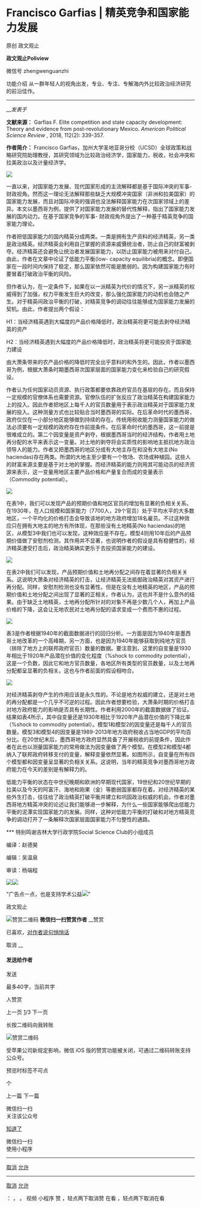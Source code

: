 

#  Francisco Garfias | 精英竞争和国家能力发展

原创 政文观止 

**政文观止Poliview** 

微信号 zhengwenguanzhi

功能介绍 从一群年轻人的视角出发，专业、专注、专解海内外比较政治经济研究的前沿佳作。

____

___发表于_


**文献来源：** Garfias F. Elite competition and state capacity development: Theory
and evidence from post-revolutionary Mexico. _American Political Science
Review_ , 2018, 112(2): 339-357.

  

 **作者简介：** Francisco
Garfias，加州大学圣地亚哥分校（UCSD）全球政策和战略研究院助理教授，其研究领域为比较政治经济学，国家能力，税收，社会冲突和拉美政治以及计量经济学。

![](/images/523/2.jpeg)

  

  

一直以来，对国家能力发展、现代国家形成的主流解释都是基于国际冲突的军事-
财政视角。然而这一理论无法解释那些缺乏大规模冲突国家（非洲和拉美国家）的国家能力发展，而且对国际冲突的强调也没法解释国家能力在次国家领域上的差异。本文以墨西哥为例，提供了对国家能力发展的替代性解释，指出了国家能力发展的国内动力。在基于国家竞争的军事-
财政视角外提出了一种基于精英竞争的国家能力理论。

作者把低国家能力的国内精英分成两类。一类是拥有生产资料的经济精英，另一类是政治精英。经济精英会利用自己掌握的资源来威慑统治者，防止自己的财富被剥夺。经济精英还会避免让统治者发展国家能力，以防止国家能力被用来对付自己。由此，作者在文章中论证了低能力平衡(low-
capacity equilibria)的概念。即便国家在一段时间内保持了稳定，那么国家依然可能是脆弱的。因为构建国家能力有时要冒着打破政治平衡的风险。

但作者认为，在一定条件下，如果在以一派精英为代价的情况下，另一派精英的权威得到了加强，权力平衡发生巨大的改变，那么强化国家能力的动机也会随之产生。对于精英间政治平衡的打破，对精英竞争的调动往往能够成为国家能力发展的契机。由此，作者提出两个假设：

H1：当经济精英遇到大幅度的产品价格降低时，政治精英将更可能去剥夺经济精英的资产

H2：当经济精英遇到大幅度的产品价格降低时，政治精英将更可能投资于国家能力建设

由大萧条带来的农产品价格的降低时完全出乎意料的和外生的。因此，作者以墨西哥为例，根据大萧条时期墨西哥次国家层面的国家能力变化来检验自己的研究假设。

作者认为任何国家动员资源、执行政策都要依靠政府官员在基层的存在。而且保持一定规模的官僚体系也需要资源。官僚队伍的扩张反应了政治精英在构建国家能力上的投入。因此作者把地区上每千人的官员数量用于表示政治精英对于国家能力发展的投入。这种测量方式也比较贴合当时墨西哥的实际。在后革命时代的墨西哥，政府仅仅在一小部分地区能够做到持续的存在。传统用税收能力测量国家能力的做法必须要有一定规模的政府存在作前提条件。在后革命时代的墨西哥，这一前提是很难成立的。第二个因变量是资产剥夺，根据墨西哥当时的经济结构，作者用土地再分配的水平来表示这一变量。对土地的剥夺将会实质性的影响地主抵抗地方政治领导人的能力。作者又把墨西哥的地区分成有大地主存在和没有大地主(No
haciendas)存在两类。所谓的大地主至少要有一个牧场、农场或种植园。这些人的财富来源主要是基于对土地的掌握。而经济精英的能力则用其可能动员的经济资源来表示，这一变量用地区主要产品价格和产量复合而成的变量表示（Commodity
potential）。

![](/images/523/3.png)

在表1中，我们可以发现产品的预期价值和地区官员的增加有显著的负相关关系。在1930年，在人口规模和国家能力（7700人，29个官员）处于平均水平的大多数地区，一个平均化的价格打击会导致该地的地方政府增加18名雇员。不过这种效应只在拥有大地主的地方有所体现，在那些没有土地精英(No
haciendas)的地区，从模型3中我们也可以发现，这种效应是不存在。模型4则用10年后的产品预期价值做了安慰剂检测，其作用并不显著，也说明作者的假设是具有稳健性的，经济精英遭受打击后，政治精英确实更乐于去投资国家能力的建设。

![](/images/523/4.png)

  

在表2中我们可以发现，产品预期价值和土地再分配之间存在着显著的负相关关系。这说明大萧条对经济精英的打击，让经济精英无法抵御政治精英对其资产进行再分配。同样，安慰剂检测也没有显著性。但是在没有土地精英的地区，产品的预期价值和土地分配之间出现了显著的正相关。作者认为，这也并不是什么意外的结果。由于缺乏土地精英，土地再分配所针对的对象不再是少数几个人，再加上产品价格的下降，这会让无地农民对土地再分配的请求变成一个费而不惠的过程。

![](/images/523/5.png)

表3是作者根据1940年的截面数据进行的回归分析。一方面是因为1940年是墨西哥土地改革的一个高峰期，另一方面，也是因为1940年能够获取到纯地方官员（排除了地方上的联邦政府官员）数量的数据。要注意到，这里的自变量是1930年相比于1920年产品潜在价值的变化程度（%shock
to commodity
potential），这是一个负数，因此它和地方官员数量，各地区所有类型的官员数量，以及土地再分配都呈显著的负相关。这也与作者前面的假设相吻合。

![](/images/523/6.png)

  

对经济精英剥夺产生的作用应该是永久性的。不论是地方权威的建立，还是对土地的再分配都是一个几乎不可逆的过程。因此作者想要检验，大萧条时期的价格打击对地方政府能力的影响是否具有长期性。作者利用2000年的截面数据做了验证。结果如表4所示，其中自变量还是1930年相比于1920年产品潜在价值的下降比率（%shock
to commodity
potential）。模型1和模型2的因变量还是每千人的官员数量。模型3和模型4的因变量是1989-2013年地方政府税收占当地GDP的平均百分比。在20世纪末后，墨西哥地方政府显然具备了开展税收的前提条件，因此作者在此也以测量国家能力的常用做法为因变量做了两个模型。在模型2和模型4都纳入了联邦政府转移支付的变量，解释变量依然显著。如图所示，自变量在所有四个模型都和因变量呈显著的负相关关系。这说明，当年的精英竞争对墨西哥地方政府能力在今天的差别是有解释力的。

低能力平衡的状态在中世纪晚期和欧洲的早期现代国家，19世纪和20世纪早期的拉美以及今天的阿富汗、海地和刚果（金）等脆弱国家都存在着。对经济精英的某些外生打击，往往给了政治精英打破平衡并建立和巩固政治权威的机会。作者对墨西哥地方精英冲突的论述让我们能够进一步解释，为什么一些国家能够爬出低能力平衡的泥潭实现国家能力的发展。同样，这种对低能力平衡的打破和对地方精英竞争的调动打开了一条解释次国家层面国家能力不匀整性的通路。

*** 特别鸣谢吉林大学行政学院Social Science Club的小组成员

  

编译：赵德昊

编辑：吴温泉

审读：杨端程

![](/images/523/7.jpeg)![](/images/523/8.jpeg)

"广告点一点，也是支持学术公益![](/images/523/9.png)"



政文观止

![赞赏二维码]() **微信扫一扫赞赏作者** __赞赏

已喜欢，[对作者说句悄悄话](javascript:;)

取消 __

#### 发送给作者

发送

最多40字，当前共字

[](javascript:;) 人赞赏

上一页 [1](javascript:;)/3 下一页

长按二维码向我转账

![赞赏二维码]()

受苹果公司新规定影响，微信 iOS 版的赞赏功能被关闭，可通过二维码转账支持公众号。

预览时标签不可点



个

上一篇 下一篇



微信扫一扫  
关注该公众号

[知道了](javascript:;)

 微信扫一扫  
使用小程序

****

[取消](javascript:void\(0\);) [允许](javascript:void\(0\);)

****

[取消](javascript:void\(0\);) [允许](javascript:void\(0\);)

： ， 。 视频 小程序 赞 ，轻点两下取消赞 在看 ，轻点两下取消在看

